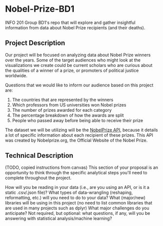 # Nobel-Prize-BD1
INFO 201 Group BD1's repo that will explore and gather insightful information from data about Nobel Prize recipients (and their deaths).


## Project Description

Our project will be focused on analyzing data about Nobel Prize winners
over the years. Some of the target audiences who might look at the
visualizations we create could be current scholars who are curious about
the qualities of a winner of a prize, or promoters of political justice
worldwide.

Questions that we would like to inform our audience based on this
project are:
1. The countries that are represented by the winners
2. Which professors from US universities won Nobel prizes
3. The number of prizes awarded for each category
4. The percentage breakdown of how the awards are split
5. People who passed away before being able to receive their prize

The dataset we will be utilizing will be the
[NobelPrize API](https://nobelprize.readme.io/), because it
details a lot of specific information about each recipient of these prizes.
This API was created by Nobelprize.org, the Official Website of the Nobel
Prize.


## Technical Description

(TODO, copied instructions from canvas)
This section of your proposal is an opportunity to think through the specific analytical steps you'll need to complete throughout the project.

How will you be reading in your data (i.e., are you using an API, or is it a static .csv/.json file)?
What types of data-wrangling (reshaping, reformatting, etc.) will you need to do to your data?
What (major/new) libraries will be using in this project (no need to list common libraries that are used in many projects such as dplyr)
What major challenges do you anticipate?
Not required, but optional: what questions, if any, will you be answering with statistical analysis/machine learning?
